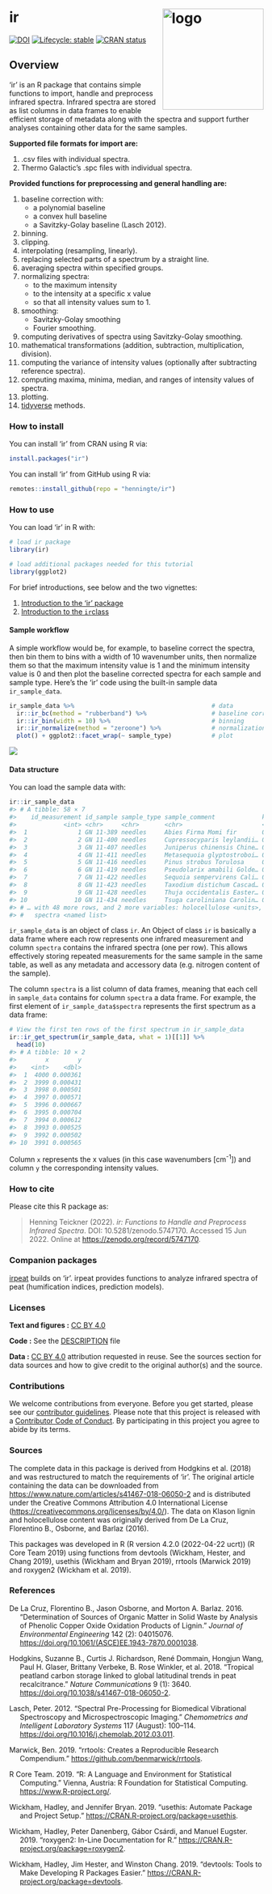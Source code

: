 
<!-- README.md is generated from README.Rmd. Please edit that file -->

# ir <img src='man/figures/logo-hex.png' align="right" height="139" alt="logo" style="float:right; height:200px;" />

<!-- badges: start -->

[![DOI](https://zenodo.org/badge/234117897.svg)](https://zenodo.org/badge/latestdoi/234117897)
[![Lifecycle:
stable](https://img.shields.io/badge/lifecycle-stable-brightgreen.svg)](https://lifecycle.r-lib.org/articles/stages.html#stable)
[![CRAN
status](https://www.r-pkg.org/badges/version/ir)](https://CRAN.R-project.org/package=ir)
<!-- badges: end -->

## Overview

‘ir’ is an R package that contains simple functions to import, handle
and preprocess infrared spectra. Infrared spectra are stored as list
columns in data frames to enable efficient storage of metadata along
with the spectra and support further analyses containing other data for
the same samples.

**Supported file formats for import are:**

1.  .csv files with individual spectra.
2.  Thermo Galactic’s .spc files with individual spectra.

**Provided functions for preprocessing and general handling are:**

1.  baseline correction with:
    -   a polynomial baseline
    -   a convex hull baseline
    -   a Savitzky-Golay baseline (Lasch 2012).
2.  binning.
3.  clipping.
4.  interpolating (resampling, linearly).
5.  replacing selected parts of a spectrum by a straight line.
6.  averaging spectra within specified groups.
7.  normalizing spectra:
    -   to the maximum intensity
    -   to the intensity at a specific x value
    -   so that all intensity values sum to 1.
8.  smoothing:
    -   Savitzky-Golay smoothing
    -   Fourier smoothing.
9.  computing derivatives of spectra using Savitzky-Golay smoothing.
10. mathematical transformations (addition, subtraction, multiplication,
    division).
11. computing the variance of intensity values (optionally after
    subtracting reference spectra).
12. computing maxima, minima, median, and ranges of intensity values of
    spectra.
13. plotting.
14. [tidyverse](https://www.tidyverse.org/) methods.

### How to install

You can install ‘ir’ from CRAN using R via:

``` r
install.packages("ir")
```

You can install ‘ir’ from GitHub using R via:

``` r
remotes::install_github(repo = "henningte/ir")
```

### How to use

You can load ‘ir’ in R with:

``` r
# load ir package
library(ir)

# load additional packages needed for this tutorial
library(ggplot2)
```

For brief introductions, see below and the two vignettes:

1.  [Introduction to the ‘ir’
    package](https://henningte.github.io/ir/articles/ir-introduction.html)
2.  [Introduction to the
    `ir`class](https://henningte.github.io/ir/articles/ir-class.html)

#### Sample workflow

A simple workflow would be, for example, to baseline correct the
spectra, then bin them to bins with a width of 10 wavenumber units, then
normalize them so that the maximum intensity value is 1 and the minimum
intensity value is 0 and then plot the baseline corrected spectra for
each sample and sample type. Here’s the ‘ir’ code using the built-in
sample data `ir_sample_data`.

``` r
ir_sample_data %>%                                      # data
  ir::ir_bc(method = "rubberband") %>%                  # baseline correction
  ir::ir_bin(width = 10) %>%                            # binning
  ir::ir_normalize(method = "zeroone") %>%              # normalization
  plot() + ggplot2::facet_wrap(~ sample_type)           # plot
```

![](man/figures/README-sample_data_workflow-1.png)<!-- -->

#### Data structure

You can load the sample data with:

``` r
ir::ir_sample_data
#> # A tibble: 58 × 7
#>    id_measurement id_sample sample_type sample_comment             klason_lignin
#>             <int> <chr>     <chr>       <chr>                      <units>      
#>  1              1 GN 11-389 needles     Abies Firma Momi fir       0.359944     
#>  2              2 GN 11-400 needles     Cupressocyparis leylandii… 0.339405     
#>  3              3 GN 11-407 needles     Juniperus chinensis Chine… 0.267552     
#>  4              4 GN 11-411 needles     Metasequoia glyptostroboi… 0.350016     
#>  5              5 GN 11-416 needles     Pinus strobus Torulosa     0.331100     
#>  6              6 GN 11-419 needles     Pseudolarix amabili Golde… 0.279360     
#>  7              7 GN 11-422 needles     Sequoia sempervirens Cali… 0.329672     
#>  8              8 GN 11-423 needles     Taxodium distichum Cascad… 0.356950     
#>  9              9 GN 11-428 needles     Thuja occidentalis Easter… 0.369360     
#> 10             10 GN 11-434 needles     Tsuga caroliniana Carolin… 0.289050     
#> # … with 48 more rows, and 2 more variables: holocellulose <units>,
#> #   spectra <named list>
```

`ir_sample_data` is an object of class `ir`. An Object of class `ir` is
basically a data frame where each row represents one infrared
measurement and column `spectra` contains the infrared spectra (one per
row). This allows effectively storing repeated measurements for the same
sample in the same table, as well as any metadata and accessory data
(e.g. nitrogen content of the sample).

The column `spectra` is a list column of data frames, meaning that each
cell in `sample_data` contains for column `spectra` a data frame. For
example, the first element of `ir_sample_data$spectra` represents the
first spectrum as a data frame:

``` r
# View the first ten rows of the first spectrum in ir_sample_data
ir::ir_get_spectrum(ir_sample_data, what = 1)[[1]] %>% 
  head(10)
#> # A tibble: 10 × 2
#>        x        y
#>    <int>    <dbl>
#>  1  4000 0.000361
#>  2  3999 0.000431
#>  3  3998 0.000501
#>  4  3997 0.000571
#>  5  3996 0.000667
#>  6  3995 0.000704
#>  7  3994 0.000612
#>  8  3993 0.000525
#>  9  3992 0.000502
#> 10  3991 0.000565
```

Column `x` represents the x values (in this case wavenumbers
\[cm<sup>-1</sup>\]) and column `y` the corresponding intensity values.

### How to cite

Please cite this R package as:

> Henning Teickner (2022). *ir: Functions to Handle and Preprocess
> Infrared Spectra*. DOI: 10.5281/zenodo.5747170. Accessed 15 Jun 2022.
> Online at <https://zenodo.org/record/5747170>.

### Companion packages

[irpeat](https://github.com/henningte/irpeat/) builds on ‘ir’. irpeat
provides functions to analyze infrared spectra of peat (humification
indices, prediction models).

### Licenses

**Text and figures :** [CC BY
4.0](https://creativecommons.org/licenses/by/4.0/)

**Code :** See the [DESCRIPTION](DESCRIPTION) file

**Data :** [CC BY 4.0](https://creativecommons.org/licenses/by/4.0/)
attribution requested in reuse. See the sources section for data sources
and how to give credit to the original author(s) and the source.

### Contributions

We welcome contributions from everyone. Before you get started, please
see our [contributor guidelines](CONTRIBUTING.md). Please note that this
project is released with a [Contributor Code of Conduct](CONDUCT.md). By
participating in this project you agree to abide by its terms.

### Sources

The complete data in this package is derived from Hodgkins et al. (2018)
and was restructured to match the requirements of ‘ir’. The original
article containing the data can be downloaded from
<https://www.nature.com/articles/s41467-018-06050-2> and is distributed
under the Creative Commons Attribution 4.0 International License
(<https://creativecommons.org/licenses/by/4.0/>). The data on Klason
lignin and holocellulose content was originally derived from De La Cruz,
Florentino B., Osborne, and Barlaz (2016).

This packages was developed in R (R version 4.2.0 (2022-04-22 ucrt)) (R
Core Team 2019) using functions from devtools (Wickham, Hester, and
Chang 2019), usethis (Wickham and Bryan 2019), rrtools (Marwick 2019)
and roxygen2 (Wickham et al. 2019).

### References

<div id="refs" class="references csl-bib-body hanging-indent">

<div id="ref-LaCruz.2016" class="csl-entry">

De La Cruz, Florentino B., Jason Osborne, and Morton A. Barlaz. 2016.
“<span class="nocase">Determination of Sources of Organic Matter in
Solid Waste by Analysis of Phenolic Copper Oxide Oxidation Products of
Lignin</span>.” *Journal of Environmental Engineering* 142 (2):
04015076. <https://doi.org/10.1061/(ASCE)EE.1943-7870.0001038>.

</div>

<div id="ref-Hodgkins.2018" class="csl-entry">

Hodgkins, Suzanne B., Curtis J. Richardson, René Dommain, Hongjun Wang,
Paul H. Glaser, Brittany Verbeke, B. Rose Winkler, et al. 2018. “<span
class="nocase">Tropical peatland carbon storage linked to global
latitudinal trends in peat recalcitrance</span>.” *Nature
Communications* 9 (1): 3640.
<https://doi.org/10.1038/s41467-018-06050-2>.

</div>

<div id="ref-Lasch.2012" class="csl-entry">

Lasch, Peter. 2012. “<span class="nocase">Spectral Pre-Processing for
Biomedical Vibrational Spectroscopy and Microspectroscopic
Imaging</span>.” *Chemometrics and Intelligent Laboratory Systems* 117
(August): 100–114. <https://doi.org/10.1016/j.chemolab.2012.03.011>.

</div>

<div id="ref-Marwick.2019" class="csl-entry">

Marwick, Ben. 2019. “<span class="nocase">rrtools: Creates a
Reproducible Research Compendium</span>.”
<https://github.com/benmarwick/rrtools>.

</div>

<div id="ref-RCoreTeam.2019" class="csl-entry">

R Core Team. 2019. “<span class="nocase">R: A Language and Environment
for Statistical Computing</span>.” Vienna, Austria: R Foundation for
Statistical Computing. <https://www.R-project.org/>.

</div>

<div id="ref-Wickham.2019b" class="csl-entry">

Wickham, Hadley, and Jennifer Bryan. 2019. “<span
class="nocase">usethis: Automate Package and Project Setup</span>.”
<https://CRAN.R-project.org/package=usethis>.

</div>

<div id="ref-Wickham.2019c" class="csl-entry">

Wickham, Hadley, Peter Danenberg, Gábor Csárdi, and Manuel Eugster.
2019. “<span class="nocase">roxygen2: In-Line Documentation for
R</span>.” <https://CRAN.R-project.org/package=roxygen2>.

</div>

<div id="ref-Wickham.2019" class="csl-entry">

Wickham, Hadley, Jim Hester, and Winston Chang. 2019. “<span
class="nocase">devtools: Tools to Make Developing R Packages
Easier</span>.” <https://CRAN.R-project.org/package=devtools>.

</div>

</div>
